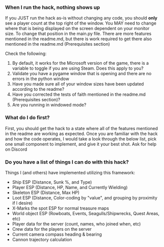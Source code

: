 ### When I run the hack, nothing shows up
If you JUST run the hack as-is without changing any code, you should **only** see a player count at the top right
of the window. You MAY need to change where that is being displayed on the screen dependent on your monitor size. To
change that position in the main.py file. There are more features mentioned in the readme.md, but there is work required
to get there also mentioned in the readme.md (Prerequisites section)

Check the following:
1. By default, it works for the Microsoft version of the game, there is a variable to toggle if you are using Steam. 
   Does this apply to you?
2. Validate you have a pygame window that is opening and there are no errors in the python window
3. Have you made sure all of your window sizes have been updated according to the readme?
4. Have you corrected the tests of faith mentioned in the readme.md (Prerequisites section)?
5. Are you running in windowed mode?

### What do I do first?
First, you should get the hack to a state where all of the features mentioned in the readme are working as expected.
Once you are familiar with the hack and how the code operates, I would take a look through the below list, pick one small
component to implement, and give it your best shot. Ask for help on Discord

### Do you have a list of things I can do with this hack?
Things I (and others) have implemented utilizing this framework:
- Ship ESP (Distance, Sunk %, and Type)
- Player ESP (Distance, HP, Name, and Currently Wielding)
- Skeleton ESP (Distance, Max HP)
- Loot ESP (Distance, Color-coding by "value", and grouping by proximity if I desire)
- X-Marks the spot ESP for normal treasure maps
- World object ESP (Rowboats, Events, Seagulls/Shipwrecks, Quest Areas, etc)
- Player data for the server (count, names, who joined when, etc)
- Crew data for the players on the server
- Current camera compass heading & bearing 
- Cannon trajectory calculation
